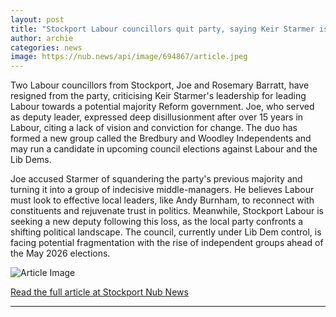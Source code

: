 ```yaml
---
layout: post
title: "Stockport Labour councillors quit party, saying Keir Starmer is ‘sleepwalking country to Reform government’"
author: archie
categories: news
image: https://nub.news/api/image/694867/article.jpeg
---
```

Two Labour councillors from Stockport, Joe and Rosemary Barratt, have resigned from the party, criticising Keir Starmer's leadership for leading Labour towards a potential majority Reform government. Joe, who served as deputy leader, expressed deep disillusionment after over 15 years in Labour, citing a lack of vision and conviction for change. The duo has formed a new group called the Bredbury and Woodley Independents and may run a candidate in upcoming council elections against Labour and the Lib Dems.

Joe accused Starmer of squandering the party's previous majority and turning it into a group of indecisive middle-managers. He believes Labour must look to effective local leaders, like Andy Burnham, to reconnect with constituents and rejuvenate trust in politics. Meanwhile, Stockport Labour is seeking a new deputy following this loss, as the local party confronts a shifting political landscape. The council, currently under Lib Dem control, is facing potential fragmentation with the rise of independent groups ahead of the May 2026 elections.

![Article Image](https://nub.news/api/image/694867/article.jpeg)

[Read the full article at Stockport Nub News](https://stockport.nub.news/news/local-news/stockport-labour-councillors-quit-party-saying-keir-starmer-is-sleepwalking-country-to-reform-government-273154)

---
